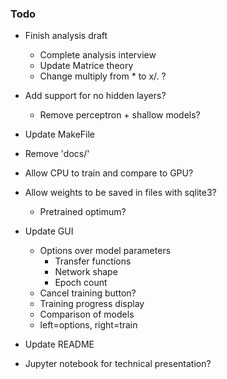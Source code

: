 ### Todo

- Finish analysis draft
  - Complete analysis interview
  - Update Matrice theory
  - Change multiply from * to x/. ?

- Add support for no hidden layers?
  - Remove perceptron + shallow models?

- Update MakeFile
- Remove 'docs/'

- Allow CPU to train and compare to GPU?

- Allow weights to be saved in files with sqlite3?
  - Pretrained optimum?

- Update GUI
  - Options over model parameters
    - Transfer functions
    - Network shape
    - Epoch count
  - Cancel training button?
  - Training progress display
  - Comparison of models
  - left=options, right=train

- Update README

- Jupyter notebook for technical presentation?